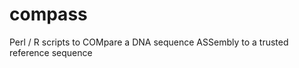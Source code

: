 compass
=======

Perl / R scripts to COMpare a DNA sequence ASSembly to a trusted reference sequence